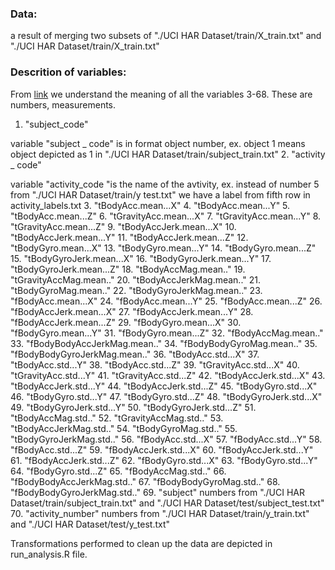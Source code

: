 
### Data:

a result of merging two subsets of  "./UCI HAR Dataset/train/X_train.txt" and "./UCI HAR Dataset/train/X_train.txt" 

### Descrition of variables: 

From [link](http://archive.ics.uci.edu/ml/datasets/Human+Activity+Recognition+Using+Smartphones) we understand the meaning of all the variables 3-68. These are numbers, measurements. 

1. "subject\_code"

variable "subject _ code" is in format object number, ex. object 1 means object depicted as 1 in "./UCI HAR Dataset/train/subject\_train.txt"
2. "activity _ code"

variable "activity\_code "is the name of the avtivity, ex. instead of number 5 from "./UCI HAR Dataset/train/y test.txt" we have a label from fifth row in activity\_labels.txt
3. "tBodyAcc.mean...X"
4. "tBodyAcc.mean...Y"
5. "tBodyAcc.mean...Z"
6. "tGravityAcc.mean...X"
7. "tGravityAcc.mean...Y"
8. "tGravityAcc.mean...Z"
9. "tBodyAccJerk.mean...X"
10. "tBodyAccJerk.mean...Y"
11. "tBodyAccJerk.mean...Z"
12. "tBodyGyro.mean...X"
13. "tBodyGyro.mean...Y"
14. "tBodyGyro.mean...Z"
15. "tBodyGyroJerk.mean...X"
16. "tBodyGyroJerk.mean...Y"
17. "tBodyGyroJerk.mean...Z"
18. "tBodyAccMag.mean.."
19. "tGravityAccMag.mean.."
20. "tBodyAccJerkMag.mean.."
21. "tBodyGyroMag.mean.."
22. "tBodyGyroJerkMag.mean.."
23. "fBodyAcc.mean...X"
24. "fBodyAcc.mean...Y"
25. "fBodyAcc.mean...Z"
26. "fBodyAccJerk.mean...X"
27. "fBodyAccJerk.mean...Y"
28. "fBodyAccJerk.mean...Z"
29. "fBodyGyro.mean...X"
30. "fBodyGyro.mean...Y"
31. "fBodyGyro.mean...Z"
32. "fBodyAccMag.mean.."
33. "fBodyBodyAccJerkMag.mean.."
34. "fBodyBodyGyroMag.mean.."
35. "fBodyBodyGyroJerkMag.mean.."
36. "tBodyAcc.std...X"
37. "tBodyAcc.std...Y"
38. "tBodyAcc.std...Z"
39. "tGravityAcc.std...X"
40. "tGravityAcc.std...Y"
41. "tGravityAcc.std...Z"
42. "tBodyAccJerk.std...X"
43. "tBodyAccJerk.std...Y"
44. "tBodyAccJerk.std...Z"
45. "tBodyGyro.std...X"
46. "tBodyGyro.std...Y"
47. "tBodyGyro.std...Z"
48. "tBodyGyroJerk.std...X"
49. "tBodyGyroJerk.std...Y"
50. "tBodyGyroJerk.std...Z"
51. "tBodyAccMag.std.."
52. "tGravityAccMag.std.."
53. "tBodyAccJerkMag.std.."
54. "tBodyGyroMag.std.."
55. "tBodyGyroJerkMag.std.."
56. "fBodyAcc.std...X"
57. "fBodyAcc.std...Y"
58. "fBodyAcc.std...Z"
59. "fBodyAccJerk.std...X"
60. "fBodyAccJerk.std...Y"
61. "fBodyAccJerk.std...Z"
62. "fBodyGyro.std...X"
63. "fBodyGyro.std...Y"
64. "fBodyGyro.std...Z"
65. "fBodyAccMag.std.."
66. "fBodyBodyAccJerkMag.std.."
67. "fBodyBodyGyroMag.std.."
68. "fBodyBodyGyroJerkMag.std.."
69. "subject"
numbers from "./UCI HAR Dataset/train/subject\_train.txt" and "./UCI HAR Dataset/test/subject\_test.txt"
70. "activity\_number"
numbers from "./UCI HAR Dataset/train/y\_train.txt" and "./UCI HAR Dataset/test/y\_test.txt"

Transformations performed to clean up the data are depicted in run_analysis.R file.
